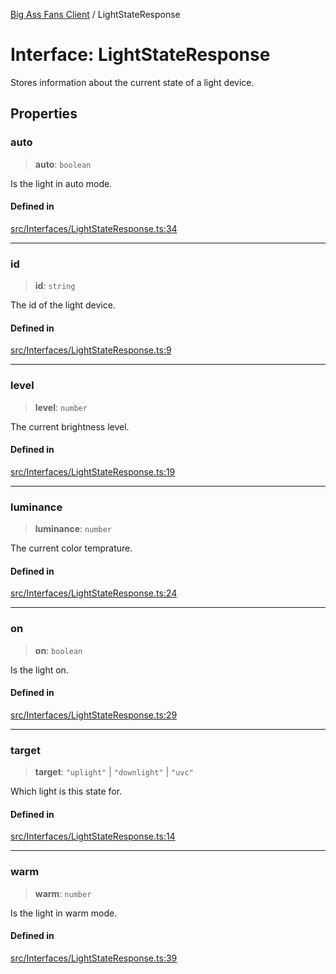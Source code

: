 [Big Ass Fans Client](../README.md) / LightStateResponse

# Interface: LightStateResponse

Stores information about the current state of a light device.

## Properties

### auto

> **auto**: `boolean`

Is the light in auto mode.

#### Defined in

[src/Interfaces/LightStateResponse.ts:34](https://github.com/mkellsy/baf-client/blob/289367c3ef8fe75588d41eda9372734a1c23f3c8/src/Interfaces/LightStateResponse.ts#L34)

***

### id

> **id**: `string`

The id of the light device.

#### Defined in

[src/Interfaces/LightStateResponse.ts:9](https://github.com/mkellsy/baf-client/blob/289367c3ef8fe75588d41eda9372734a1c23f3c8/src/Interfaces/LightStateResponse.ts#L9)

***

### level

> **level**: `number`

The current brightness level.

#### Defined in

[src/Interfaces/LightStateResponse.ts:19](https://github.com/mkellsy/baf-client/blob/289367c3ef8fe75588d41eda9372734a1c23f3c8/src/Interfaces/LightStateResponse.ts#L19)

***

### luminance

> **luminance**: `number`

The current color temprature.

#### Defined in

[src/Interfaces/LightStateResponse.ts:24](https://github.com/mkellsy/baf-client/blob/289367c3ef8fe75588d41eda9372734a1c23f3c8/src/Interfaces/LightStateResponse.ts#L24)

***

### on

> **on**: `boolean`

Is the light on.

#### Defined in

[src/Interfaces/LightStateResponse.ts:29](https://github.com/mkellsy/baf-client/blob/289367c3ef8fe75588d41eda9372734a1c23f3c8/src/Interfaces/LightStateResponse.ts#L29)

***

### target

> **target**: `"uplight"` \| `"downlight"` \| `"uvc"`

Which light is this state for.

#### Defined in

[src/Interfaces/LightStateResponse.ts:14](https://github.com/mkellsy/baf-client/blob/289367c3ef8fe75588d41eda9372734a1c23f3c8/src/Interfaces/LightStateResponse.ts#L14)

***

### warm

> **warm**: `number`

Is the light in warm mode.

#### Defined in

[src/Interfaces/LightStateResponse.ts:39](https://github.com/mkellsy/baf-client/blob/289367c3ef8fe75588d41eda9372734a1c23f3c8/src/Interfaces/LightStateResponse.ts#L39)
